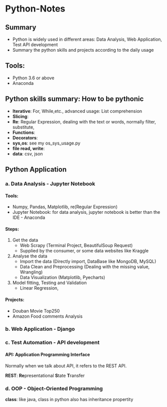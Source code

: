 # Python-Notes

## Summary
- Python is widely used in different areas: Data Analysis, Web Application, Test API development
- Summary the python skills and projects according to the daily usage
## Tools:
- Python 3.6 or above
- Anaconda


## Python skills summary: How to be pythonic
- **Iterative**: For, While,etc., advanced usage: List comprehension
- **Slicing**:
- **Re**: Regular Expression, dealing with the text or words, normally filter, substitute,
- **Functions**:
- **Decorators**:
- **sys,os**: see my os_sys_usage.py
- **file read, write**:
- **data**: csv, json


## Python Application
### a. Data Analysis - Jupyter Notebook
#### Tools:
- Numpy, Pandas, Matplotlib, re(Regular Expression)
- Jupyter Notebook: for data analysis, jupyter notebook is better than the IDE - Anaconda
#### Steps:
1. Get the data
   - Web Scrapy (Terminal Project, BeautifulSoup Request)
   - Supplied by the consumer, or some data websites like Kraggle
2. Analyse the data
   - Import the data (Directly import, DataBase like MongoDB, MySQL)
   - Data Clean and Preprocessing (Dealing with the missing value, Wrangling)
   - Data Visualization (Matplotlib, Pyecharts)
3. Model fitting, Testing and Validation
   - Linear Regression, 
#### Projects:
- Douban Movie Top250 
- Amazon Food comments Analysis
### b. Web Application - Django
### c. Test Automation - API development
#### API: Application Programming Interface
Normally when we talk about API, it refers to the REST API.

**REST**: **Re**presentational **S**tate **T**ransfer

### d. OOP - Object-Oriented Programming
**class**: like java, class in python also has inheritance propertity


